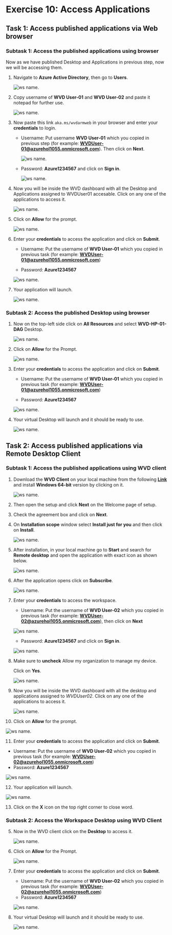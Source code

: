 # Exercise 10: Access Applications

## **Task 1: Access published applications via Web browser**

### **Subtask 1: Access the published applications using browser**

Now as we have published Desktop and Applications in previous step, now we will be accessing them. 

1. Navigate to **Azure Active Directory**, then go to **Users**.

   ![ws name.](media/t.png)

2. Copy username of **WVD User-01** and **WVD User-02** and paste it notepad for further use.

   ![ws name.](media/a45.png)

3. Now paste this link ```aka.ms/wvdarmweb``` in your browser and enter your **credentials** to login. 

   - Username: Put username **WVD User-01** which you copied in previous step (for example: **WVDUser-01@azurehol1055.onmicrosoft.com**). Then click on **Next**.
   
      ![ws name.](media/wvd42.png)

   - Password: **Azure1234567** and click on **Sign in**.

      ![ws name.](media/wvd43.png)
  

4. Now you will be inside the WVD dashboard with all the Desktop and Applications assigned to WVDUser01 accesable. Click on any one of the applications to access it. 

   ![ws name.](media/a46.png)


5. Click on **Allow** for the prompt.

   ![ws name.](media/128.png)


6. Enter your **credentials** to access the application and click on **Submit**.

   - Username: Put the username of **WVD User-01** which you copied in previous task (for example: **WVDUser-01@azurehol1055.onmicrosoft.com**)
   
   - Password: **Azure1234567**

   ![ws name.](media/a47.png)
   
   
7. Your application will launch.

   ![ws name.](media/130.png)

### **Subtask 2: Access the published Desktop using browser**

1. Now on the top-left side click on **All Resources** and select **WVD-HP-01-DAG** Desktop.

   ![ws name.](media/wvd53.png)

2. Click on **Allow** for the Prompt.

   ![ws name.](media/133.png)


3. Enter your **credentials** to access the application and click on **Submit**.

   - Username: Put the username of **WVD User-01** which you copied in previous task (for example: **WVDUser-01@azurehol1055.onmicrosoft.com**)
   
   - Password: **Azure1234567**
   
   ![ws name.](media/a47.png)


4. Your virtual Desktop will launch and it should be ready to use. 

   ![ws name.](media/wvd39.png)


## **Task 2: Access published applications via Remote Desktop Client**

### **Subtask 1: Access the published applications using WVD client**
   
1. Download the **WVD Client** on your local machine from the following [**Link**](https://docs.microsoft.com/en-us/azure/virtual-desktop/connect-windows-7-and-10) and install **Windows 64-bit** version by clicking on it.
   
   ![ws name.](media/a48.png)

2. Then open the setup and click **Next** on the Welcome page of setup.

3. Check the agreement box and click on **Next**.

4. On **Installation scope** window select **Install just for you** and then click on **Install**.

   ![ws name.](media/wvd41.png)

5. After installation, in your local machine go to **Start** and search for **Remote desktop** and open the application with exact icon as shown below.

   ![ws name.](media/137.png)
    
6. After the application opens click on **Subscribe**.

   ![ws name.](media/a47.png)

7. Enter your **credentials** to access the workspace.

   - Username: Put the username of **WVD User-02** which you copied in previous task (for example: **WVDUser-02@azurehol1055.onmicrosoft.com**), then click on **Next**
   
    ![ws name.](media/wvd40.png)

   - Password: **Azure1234567** and click on **Sign in**.
   
    ![ws name.](media/wvd44.png)
 
8. Make sure to **uncheck** Allow my organization to manage my device.

   Click on **Yes**.

   ![ws name.](media/141.png)
    
    
9. Now you will be inside the WVD dashboard with all the desktop and applications assigned to *WVDUser02*. Click on any one of the applications to access it. 

   ![ws name.](media/142.png)


10. Click on **Allow** for the prompt.

   ![ws name.](media/143.png)


11. Enter your **credentials** to access the application and click on **Submit**.

   - Username: Put the username of **WVD User-02** which you copied in previous task (for example: **WVDUser-02@azurehol1055.onmicrosoft.com**)
   - Password: **Azure1234567**
   
   ![ws name.](media/144.png)
   
12. Your application will launch.

   ![ws name.](media/145.png)
   
13. Click on the **X** icon on the top right corner to close word.

### **Subtask 2: Access the Workspace Desktop using WVD Client**


5. Now in the WVD client click on the **Desktop** to access it. 

   ![ws name.](media/151.png)

6. Click on **Allow** for the Prompt.

   ![ws name.](media/152.png)

7. Enter your **credentials** to access the application and click on **Submit**.

   - Username: Put the username of **WVD User-02** which you copied in previous task (for example: **WVDUser-02@azurehol1055.onmicrosoft.com**)
   - Password: **Azure1234567**
   
   ![ws name.](media/153.png)
   

8. Your virtual Desktop will launch and it should be ready to use. 

   ![ws name.](media/154.png) 
